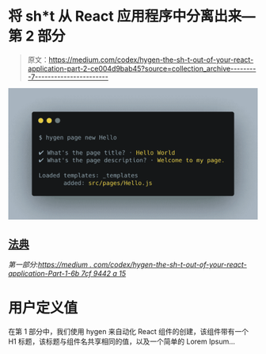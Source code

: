 # 将 sh*t 从 React 应用程序中分离出来—第 2 部分

> 原文：<https://medium.com/codex/hygen-the-sh-t-out-of-your-react-application-part-2-ce004d9bab45?source=collection_archive---------7----------------------->

![](img/1d998d5d6d419922e28b621c1527f0d9.png)

## [法典](http://medium.com/codex)

*第一部分:*[*https://medium . com/codex/hygen-the-sh-t-out-of-your-react-application-Part-1-6b 7cf 9442 a 15*](/codex/hygen-the-sh-t-out-of-your-react-application-part-1-6b7cf9442a15)

# **用户定义值**

在第 1 部分中，我们使用 hygen 来自动化 React 组件的创建，该组件带有一个 H1 标题，该标题与组件名共享相同的值，以及一个简单的 Lorem Ipsum…